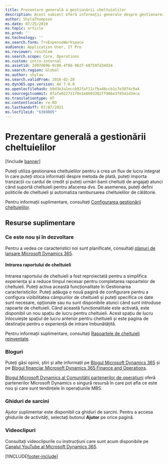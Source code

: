 ```yaml
---
title: Prezentare generală a gestionării cheltuielilor
description: Acest subiect oferă informații generale despre gestionarea cheltuielilor și linkuri către resurse suplimentare. Puteți utiliza gestionarea cheltuielilor pentru a crea un flux de lucru integrat în care puteți stoca informații despre metoda de plată, puteți importa tranzacții cu cardul de credit și puteți urmări banii cheltuiți de angajați atunci când suportă cheltuieli pentru afacerea dvs.
author: ShylaThompson
ms.date: 07/25/2019
ms.topic: article
ms.prod: ''
ms.technology: ''
ms.search.form: TrvExpenseWorkspace
audience: Application User, IT Pro
ms.reviewer: roschlom
ms.search.scope: Core, Operations
ms.custom: intro-internal
ms.assetid: 2d97d69b-9c08-4f0d-9637-68759fd34d34
ms.search.region: Global
ms.author: shylaw
ms.search.validFrom: 2016-02-28
ms.dyn365.ops.version: AX 7.0.0
ms.openlocfilehash: b9d3e3a1eccb92faf11cfba46ccb1c7e3074c9a4
ms.sourcegitcommit: 0fafe022731f0e1e8693382ff906e3f8541d34ca
ms.translationtype: HT
ms.contentlocale: ro-RO
ms.lasthandoff: 07/07/2021
ms.locfileid: "6369805"
---
```

# <a name="expense-management-overview"></a>Prezentare generală a gestionării cheltuielilor

[!include [banner](../includes/banner.md)]

Puteți utiliza gestionarea cheltuielilor pentru a crea un flux de lucru integrat în care puteți stoca informații despre metoda de plată, puteți importa tranzacții cu cardul de credit și puteți urmări banii cheltuiți de angajați atunci când suportă cheltuieli pentru afacerea dvs. De asemenea, puteți defini politicile de cheltuieli și automatiza rambursarea cheltuielilor de călătorie.

Pentru informații suplimentare, consultați [Configurarea gestionării cheltuielilor](plan-expense-management.md).

## <a name="additional-resources"></a>Resurse suplimentare

### <a name="whats-new-and-in-development"></a>Ce este nou și în dezvoltare

Pentru a vedea ce caracteristici noi sunt planificate, consultați [planuri de lansare Microsoft Dynamics 365](/dynamics365/release-plans/).

#### <a name="expense-report-entry"></a>Intrarea raportului de cheltuieli

Intrarea raportului de cheltuieli a fost reproiectată pentru a simplifica experiența și a reduce timpul necesar pentru completarea rapoartelor de cheltuieli. Puteți activa această funcționalitate în Gestionarea caracteristicilor. Puteți adăuga o nouă pagină de configurare pentru a configura vizibilitatea câmpurilor de cheltuieli și puteți specifica ce date sunt necesare, opționale sau nu sunt disponibile atunci când sunt introduse rapoarte de cheltuieli. Când această funcționalitate este activată, este disponibil un nou spațiu de lucru pentru cheltuieli. Acest spațiu de lucru înlocuiește spațiul de lucru anterior pentru cheltuieli și este pagina de destinație pentru o experiență de intrare îmbunătățită.

Pentru informații suplimentare, consultați [Rapoartele de cheltuieli reinventate](ExpenseWorkspaceNew.md).

### <a name="blogs"></a>Bloguri

Puteți găsi opinii, știri și alte informații pe [Blogul Microsoft Dynamics 365](https://community.dynamics.com/b/msftdynamicsblog?c=Enterprise) și pe [Blogul financiar Microsoft Dynamics 365 Finance and Operations](https://community.dynamics.com/365/financeandoperations/b/financials).

[Blogul Microsoft Dynamics al Comunității partenerilor de operațiuni](https://community.dynamics.com/partner/b/operationspartnercommunityblog) oferă partenerilor Microsoft Dynamics o singură resursă în care pot afla ce este nou și care sunt tendințele în operațiunile MBS.

### <a name="task-guides"></a>Ghiduri de sarcini

Ajutor suplimentar este disponibil ca ghiduri de sarcini. Pentru a accesa ghidurile de activități, selectați butonul **Ajutor** pe orice pagină.

### <a name="videos"></a>Videoclipuri

Consultați videoclipurile cu instrucțiuni care sunt acum disponibile pe [Canalul YouTube al Microsoft Dynamics 365](https://www.youtube.com/channel/UCJGCg4rB3QSs8y_1FquelBQ).


[!INCLUDE[footer-include](../includes/footer-banner.md)]